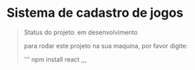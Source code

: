 <h1> Sistema de cadastro de jogos </h1>

>Status do projeto: em desenvolvimento
>
>para rodar este projeto na sua maquina, por favor digite:
>
>'''
>npm install react
>,,,
